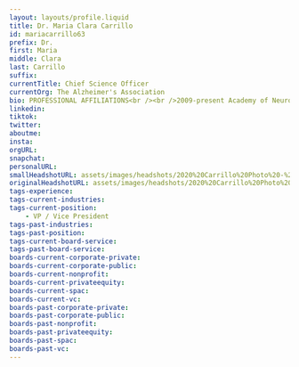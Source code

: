 ```yaml
---
layout: layouts/profile.liquid
title: Dr. Maria Clara Carrillo
id: mariacarrillo63
prefix: Dr.
first: Maria
middle: Clara
last: Carrillo
suffix: 
currentTitle: Chief Science Officer
currentOrg: The Alzheimer's Association
bio: PROFESSIONAL AFFILIATIONS<br /><br />2009-present Academy of Neurology<br /><br />1999-present National Council of La Raza<br /><br />1997-present American Psychological Association<br /><br />1997-2003 Cognitive Neuroscience Society<br /><br />1992-present Society for Neuroscience<br /><br />ADVISORY BOARD POSITIONS<br /><br />2008-2015 Genworth Financial - Medical Advisory Council<br /><br />2018-present Alzheimer’s Clinical Trial Consortium External Advisory Board<br /><br />2005-present Alzheimer’s Association - Medical & Scientific Advisory Group<br /><br />2020-present National Board of Directors Easterseals<br /><br />2007-present CTAD Scientific Committee Member<br /><br />2021-present International Brain Bee Board of Directors<br /><br />2021-present GHR Board of Directors<br /><br />2021-present ATRI External Advisory Board<br /><br />2021-present ADNI External Scientific Advisory Board<br /><br />2022-present UTSA Health Science Advisory Board
linkedin: 
tiktok: 
twitter: 
aboutme: 
insta: 
orgURL: 
snapchat: 
personalURL: 
smallHeadshotURL: assets/images/headshots/2020%20Carrillo%20Photo%20-%20for%20bio_converted_scaled.avif
originalHeadshotURL: assets/images/headshots/2020%20Carrillo%20Photo%20-%20for%20bio_converted_scaled.avif
tags-experience: 
tags-current-industries: 
tags-current-position: 
    - VP / Vice President
tags-past-industries: 
tags-past-position: 
tags-current-board-service: 
tags-past-board-service: 
boards-current-corporate-private: 
boards-current-corporate-public: 
boards-current-nonprofit: 
boards-current-privateequity: 
boards-current-spac: 
boards-current-vc: 
boards-past-corporate-private: 
boards-past-corporate-public: 
boards-past-nonprofit: 
boards-past-privateequity: 
boards-past-spac: 
boards-past-vc: 
---
```

